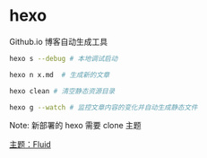 # hexo

Github.io 博客自动生成工具

```sh
hexo s --debug # 本地调试启动

hexo n x.md  # 生成新的文章

hexo clean # 清空静态资源目录

hexo g --watch # 监控文章内容的变化并自动生成静态文件
```

Note: 新部署的 hexo 需要 clone 主题

[主题：Fluid](https://github.com/fluid-dev/hexo-theme-fluid/)